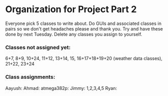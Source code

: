 # Organization for Project Part 2
Everyone pick 5 classes to write about. Do GUIs and associated classes in pairs so we don't get headaches please and thank you. Try and have these done by next Tuesday.
Delete any classes you assign to yourself.

### Classes not assigned yet:
6+7, 8+9, 10+24, 11+12, 13+14, 15, 16+17+18+19+20 (weather data classes), 21+22, 23+24

### Class assignments:
Aayush:
Ahmad:
atmega382p:
Jimmy: 1,2,3,4,5
Ryan: